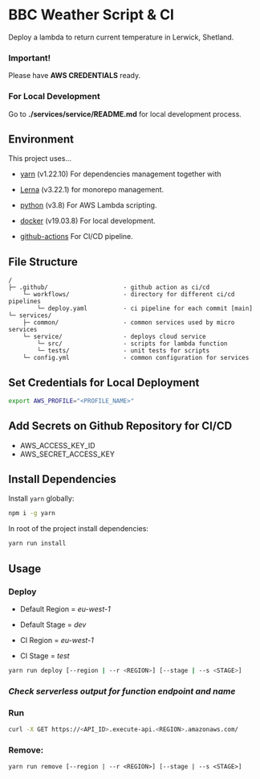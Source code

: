 # BBC Weather Script & CI

Deploy a lambda to return current temperature in Lerwick, Shetland.


### Important!
Please have **AWS CREDENTIALS** ready.

### For Local Development
Go to **./services/service/README.md** for local development process.


## Environment

This project uses...
- [yarn](https://classic.yarnpkg.com/lang/en/) (v1.22.10) For dependencies management together with

- [Lerna](https://lerna.js.org/) (v3.22.1) for monorepo management.

- [python](https://www.python.org/about/gettingstarted/) (v3.8) For AWS Lambda scripting.

- [docker](https://docs.docker.com/get-started/) (v19.03.8) For local development. 

- [github-actions](https://docs.github.com/en/actions) For CI/CD pipeline.


## File Structure
```
/
├─ .github/                     - github action as ci/cd
    └─ workflows/               - directory for different ci/cd pipelines
        └─ deploy.yaml          - ci pipeline for each commit [main]
└─ services/
    ├─ common/                  - common services used by micro services
    └─ service/                 - deploys cloud service
        └─ src/                 - scripts for lambda function
        └─ tests/               - unit tests for scripts
    └─ config.yml               - common configuration for services
```


## Set Credentials for Local Deployment

```bash
export AWS_PROFILE="<PROFILE_NAME>"
```

## Add Secrets on Github Repository for CI/CD

 - AWS_ACCESS_KEY_ID
 - AWS_SECRET_ACCESS_KEY

## Install Dependencies

Install `yarn` globally:

```bash
npm i -g yarn
```

In root of the project install dependencies:

```bash
yarn run install
```

## Usage

### Deploy

- Default Region = *eu-west-1*
- Default Stage = *dev*

- CI Region = *eu-west-1*
- CI Stage = *test*

```bash
yarn run deploy [--region | --r <REGION>] [--stage | --s <STAGE>]
```

### *Check serverless output for function **endpoint** and **name***

### Run

```bash
curl -X GET https://<API_ID>.execute-api.<REGION>.amazonaws.com/
```

### Remove:

```
yarn run remove [--region | --r <REGION>] [--stage | --s <STAGE>]
```
